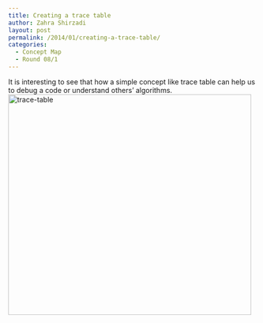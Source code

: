 ```yaml
---
title: Creating a trace table
author: Zahra Shirzadi
layout: post
permalink: /2014/01/creating-a-trace-table/
categories:
  - Concept Map
  - Round 08/1
---
```

It is interesting to see that how a simple concept like trace table can help us to debug a code or understand others’ algorithms.[<img class="alignnone size-full wp-image-5721" alt="trace-table" src="http://teaching.software-carpentry.org/wp-content/uploads/2014/01/trace-table.png" width="492" height="448" />][1]

 [1]: http://teaching.software-carpentry.org/wp-content/uploads/2014/01/trace-table.png